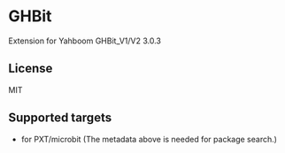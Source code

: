 # GHBit

Extension for Yahboom GHBit_V1/V2 3.0.3

## License

MIT

## Supported targets

* for PXT/microbit
(The metadata above is needed for package search.)
